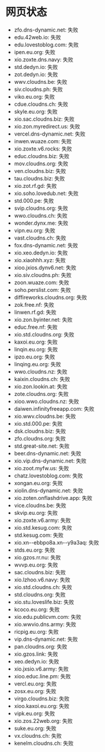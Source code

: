 # 网页状态
- zfo.dns-dynamic.net: 失败
- edu.42web.io: 失败
- edu.lovestoblog.com: 失败
- ipen.eu.org: 失败
- xio.zoxte.dns.navy: 失败
- std.dedyn.io: 失败
- zot.dedyn.io: 失败
- wwv.cloudns.be: 失败
- siv.cloudns.ph: 失败
- viko.eu.org: 失败
- cdue.cloudns.ch: 失败
- skyle.eu.org: 失败
- xio.sac.cloudns.biz: 失败
- xio.zon.myredirect.us: 失败
- vercel.dns-dynamic.net: 失败
- inwen.wuaze.com: 失败
- xio.zoxte.v6.rocks: 失败
- educ.cloudns.biz: 失败
- mov.cloudns.org: 失败
- ven.cloudns.biz: 失败
- tau.cloudns.biz: 失败
- xio.zot.rf.gd: 失败
- xio.soho.lovedub.net: 失败
- std.000.pe: 失败
- svip.cloudns.org: 失败
- wwo.cloudns.ch: 失败
- wonder.dynx.me: 失败
- vipn.eu.org: 失败
- vast.cloudns.ch: 失败
- fox.dns-dynamic.net: 失败
- xio.xeo.dedyn.io: 失败
- xio.xiaohhh.xyz: 失败
- xioo.jxios.dynv6.net: 失败
- xio.siv.cloudns.ph: 失败
- zoon.wuaze.com: 失败
- soho.perslist.com: 失败
- diffireworks.cloudns.org: 失败
- zok.free.nf: 失败
- linwen.rf.gd: 失败
- xio.zon.byinter.net: 失败
- educ.free.nf: 失败
- xio.std.cloudns.org: 失败
- kaxoi.eu.org: 失败
- linqin.eu.org: 失败
- ipzo.eu.org: 失败
- linqing.eu.org: 失败
- wwo.cloudns.nz: 失败
- kaixin.cloudns.ch: 失败
- xio.zon.lookin.at: 失败
- zote.cloudns.org: 失败
- xioo.wwo.cloudns.nz: 失败
- daiwen.infinityfreeapp.com: 失败
- xio.wwv.cloudns.be: 失败
- xio.std.000.pe: 失败
- dsk.cloudns.biz: 失败
- zfo.cloudns.org: 失败
- std.great-site.net: 失败
- beer.dns-dynamic.net: 失败
- xio.vip.dns-dynamic.net: 失败
- xio.zoot.myfw.us: 失败
- chatz.lovestoblog.com: 失败
- xongan.eu.org: 失败
- xiolin.dns-dynamic.net: 失败
- xio.zoten.onflashdrive.app: 失败
- vice.cloudns.be: 失败
- skvip.eu.org: 失败
- xio.zoxte.v6.army: 失败
- xio.std.kesug.com: 失败
- std.kesug.com: 失败
- xio.xn--ebbpo8a.xn--y9a3aq: 失败
- stds.eu.org: 失败
- xio.gzos.rr.nu: 失败
- wvvp.eu.org: 失败
- sac.cloudns.biz: 失败
- xio.lzhoo.v6.navy: 失败
- xio.std.cloudns.ch: 失败
- std.cloudns.org: 失败
- xio.stu.loveslife.biz: 失败
- kcoco.eu.org: 失败
- xio.edu.publicvm.com: 失败
- xio.wwvio.dns.army: 失败
- ricpig.eu.org: 失败
- vip.dns-dynamic.net: 失败
- pan.cloudns.org: 失败
- xio.gzos.link: 失败
- xeo.dedyn.io: 失败
- xio.jxsio.v6.army: 失败
- xioo.educ.line.pm: 失败
- vercl.eu.org: 失败
- zosx.eu.org: 失败
- virgo.cloudns.biz: 失败
- xioo.kaxoi.eu.org: 失败
- vipk.eu.org: 失败
- xio.zos.22web.org: 失败
- suke.eu.org: 失败
- vx.cloudns.ch: 失败
- kenelm.cloudns.ch: 失败

